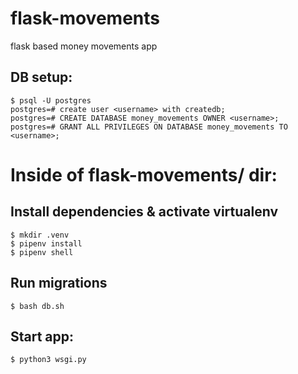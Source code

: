 # flask-movements
flask based money movements app

## DB setup:

```
$ psql -U postgres
postgres=# create user <username> with createdb;
postgres=# CREATE DATABASE money_movements OWNER <username>;
postgres=# GRANT ALL PRIVILEGES ON DATABASE money_movements TO <username>;
```

# Inside of flask-movements/ dir:

## Install dependencies & activate virtualenv

```
$ mkdir .venv
$ pipenv install
$ pipenv shell
```

## Run migrations

```
$ bash db.sh
```

## Start app:

```
$ python3 wsgi.py
```

